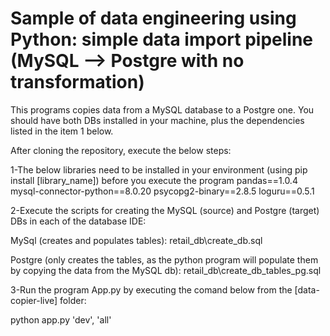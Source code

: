 # Sample of data engineering using Python: simple data import pipeline (MySQL --> Postgre with no transformation)

This programs copies data from a MySQL database to a Postgre one. You should have both DBs installed in your machine, plus the dependencies listed in the item 1 below.

After cloning the repository, execute the below steps:

1-The below libraries need to be installed in your environment (using pip install [library_name]) before you execute the program 
pandas==1.0.4
mysql-connector-python==8.0.20
psycopg2-binary==2.8.5
loguru==0.5.1

2-Execute the scripts for creating the MySQL (source) and Postgre (target) DBs in each of the database IDE:

MySql (creates and populates tables):
retail_db\create_db.sql

Postgre (only creates the tables, as the python program will populate them by copying the data from the MySQL db):
retail_db\create_db_tables_pg.sql

3-Run the program App.py by executing the comand below from the [data-copier-live] folder:

python app.py 'dev', 'all'
